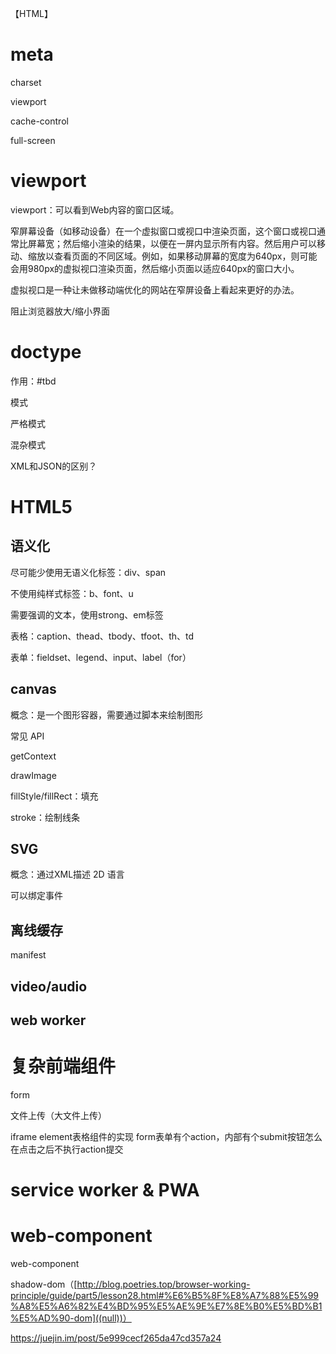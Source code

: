  【HTML】

# meta

charset

viewport

cache-control

full-screen

# viewport

viewport：可以看到Web内容的窗口区域。

窄屏幕设备（如移动设备）在一个虚拟窗口或视口中渲染页面，这个窗口或视口通常比屏幕宽；然后缩小渲染的结果，以便在一屏内显示所有内容。然后用户可以移动、缩放以查看页面的不同区域。例如，如果移动屏幕的宽度为640px，则可能会用980px的虚拟视口渲染页面，然后缩小页面以适应640px的窗口大小。

虚拟视口是一种让未做移动端优化的网站在窄屏设备上看起来更好的办法。

阻止浏览器放大/缩小界面

<meta name="viewport" content="width=device-width,initial-scale=1">

# doctype

作用：#tbd

模式

严格模式

混杂模式

XML和JSON的区别？

# HTML5

## 语义化

尽可能少使用无语义化标签：div、span

不使用纯样式标签：b、font、u

需要强调的文本，使用strong、em标签

表格：caption、thead、tbody、tfoot、th、td

表单：fieldset、legend、input、label（for）

## canvas

概念：是一个图形容器，需要通过脚本来绘制图形

常见 API

getContext

drawImage

fillStyle/fillRect：填充

stroke：绘制线条

## SVG

概念：通过XML描述 2D 语言

可以绑定事件

## 离线缓存

manifest

## video/audio

## web worker

# 复杂前端组件

form

文件上传（大文件上传）

iframe
element表格组件的实现
form表单有个action，内部有个submit按钮怎么在点击之后不执行action提交

# service worker & PWA

# web-component
web-component

shadow-dom（[http://blog.poetries.top/browser-working-principle/guide/part5/lesson28.html#%E6%B5%8F%E8%A7%88%E5%99%A8%E5%A6%82%E4%BD%95%E5%AE%9E%E7%8E%B0%E5%BD%B1%E5%AD%90-dom]((null))）

https://juejin.im/post/5e999cecf265da47cd357a24
